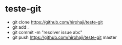 # teste-git

* git clone https://github.com/hirohaji/teste-git  
* git add .  
* git commit -m "resolver issue abc"  
* git push https://github.com/hirohaji/teste-git master  

